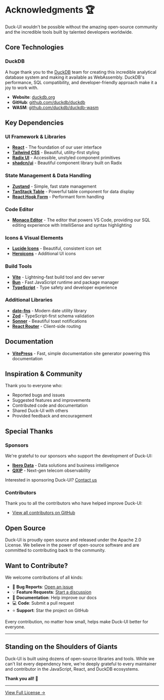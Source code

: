 # Acknowledgments 🏆

Duck-UI wouldn't be possible without the amazing open-source community and the incredible tools built by talented developers worldwide.

## Core Technologies

### DuckDB

A huge thank you to the [DuckDB](https://duckdb.org/) team for creating this incredible analytical database system and making it available as WebAssembly. DuckDB's performance, SQL compatibility, and developer-friendly approach make it a joy to work with.

- **Website**: [duckdb.org](https://duckdb.org/)
- **GitHub**: [github.com/duckdb/duckdb](https://github.com/duckdb/duckdb)
- **WASM**: [github.com/duckdb/duckdb-wasm](https://github.com/duckdb/duckdb-wasm)

## Key Dependencies

### UI Framework & Libraries

- **[React](https://reactjs.org/)** - The foundation of our user interface
- **[Tailwind CSS](https://tailwindcss.com/)** - Beautiful, utility-first styling
- **[Radix UI](https://www.radix-ui.com/)** - Accessible, unstyled component primitives
- **[shadcn/ui](https://ui.shadcn.com/)** - Beautiful component library built on Radix

### State Management & Data Handling

- **[Zustand](https://github.com/pmndrs/zustand)** - Simple, fast state management
- **[TanStack Table](https://tanstack.com/table)** - Powerful table component for data display
- **[React Hook Form](https://react-hook-form.com/)** - Performant form handling

### Code Editor

- **[Monaco Editor](https://microsoft.github.io/monaco-editor/)** - The editor that powers VS Code, providing our SQL editing experience with IntelliSense and syntax highlighting

### Icons & Visual Elements

- **[Lucide Icons](https://lucide.dev/)** - Beautiful, consistent icon set
- **[Heroicons](https://heroicons.com/)** - Additional UI icons

### Build Tools

- **[Vite](https://vitejs.dev/)** - Lightning-fast build tool and dev server
- **[Bun](https://bun.sh/)** - Fast JavaScript runtime and package manager
- **[TypeScript](https://www.typescriptlang.org/)** - Type safety and developer experience

### Additional Libraries

- **[date-fns](https://date-fns.org/)** - Modern date utility library
- **[Zod](https://zod.dev/)** - TypeScript-first schema validation
- **[Sonner](https://sonner.emilkowal.ski/)** - Beautiful toast notifications
- **[React Router](https://reactrouter.com/)** - Client-side routing

## Documentation

- **[VitePress](https://vitepress.dev/)** - Fast, simple documentation site generator powering this documentation

## Inspiration & Community

Thank you to everyone who:
- Reported bugs and issues
- Suggested features and improvements
- Contributed code and documentation
- Shared Duck-UI with others
- Provided feedback and encouragement

## Special Thanks

### Sponsors

We're grateful to our sponsors who support the development of Duck-UI:

- **[Ibero Data](https://www.iberodata.es/)** - Data solutions and business intelligence
- **[QXIP](https://qxip.net/)** - Next-gen telecom observability

Interested in sponsoring Duck-UI? [Contact us](mailto:caio.ricciuti+sponsorship@outlook.com?subject=DUCK-UI%20Sponsorship%20Inquiry)

### Contributors

Thank you to all the contributors who have helped improve Duck-UI:

- [View all contributors on GitHub](https://github.com/ibero-data/duck-ui/graphs/contributors)

## Open Source

Duck-UI is proudly open source and released under the Apache 2.0 License. We believe in the power of open-source software and are committed to contributing back to the community.

## Want to Contribute?

We welcome contributions of all kinds:

- 🐛 **Bug Reports**: [Open an issue](https://github.com/ibero-data/duck-ui/issues)
- 💡 **Feature Requests**: [Start a discussion](https://github.com/ibero-data/duck-ui/discussions)
- 📝 **Documentation**: Help improve our docs
- 💻 **Code**: Submit a pull request
- ⭐ **Support**: Star the project on GitHub

Every contribution, no matter how small, helps make Duck-UI better for everyone.

---

## Standing on the Shoulders of Giants

Duck-UI is built using dozens of open-source libraries and tools. While we can't list every dependency here, we're deeply grateful to every maintainer and contributor in the JavaScript, React, and DuckDB ecosystems.

**Thank you all! 🙏**

---

[View Full License →](/license)
